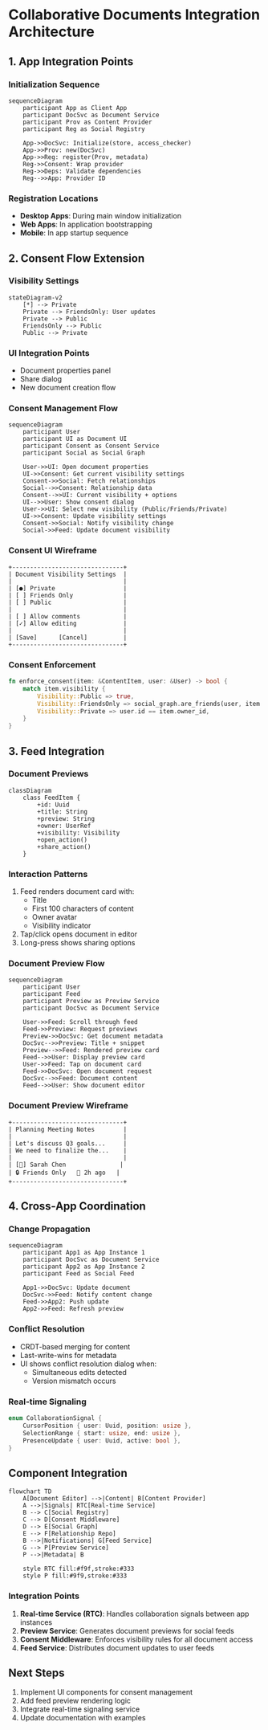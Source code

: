 # Collaborative Documents Integration Architecture

## 1. App Integration Points

### Initialization Sequence
```mermaid
sequenceDiagram
    participant App as Client App
    participant DocSvc as Document Service
    participant Prov as Content Provider
    participant Reg as Social Registry
    
    App->>DocSvc: Initialize(store, access_checker)
    App->>Prov: new(DocSvc)
    App->>Reg: register(Prov, metadata)
    Reg->>Consent: Wrap provider
    Reg->>Deps: Validate dependencies
    Reg-->>App: Provider ID
```

### Registration Locations
- **Desktop Apps**: During main window initialization
- **Web Apps**: In application bootstrapping
- **Mobile**: In app startup sequence

## 2. Consent Flow Extension

### Visibility Settings
```mermaid
stateDiagram-v2
    [*] --> Private
    Private --> FriendsOnly: User updates
    Private --> Public
    FriendsOnly --> Public
    Public --> Private
```

### UI Integration Points
- Document properties panel
- Share dialog
- New document creation flow

### Consent Management Flow
```mermaid
sequenceDiagram
    participant User
    participant UI as Document UI
    participant Consent as Consent Service
    participant Social as Social Graph
    
    User->>UI: Open document properties
    UI->>Consent: Get current visibility settings
    Consent->>Social: Fetch relationships
    Social-->>Consent: Relationship data
    Consent-->>UI: Current visibility + options
    UI-->>User: Show consent dialog
    User->>UI: Select new visibility (Public/Friends/Private)
    UI->>Consent: Update visibility settings
    Consent->>Social: Notify visibility change
    Social->>Feed: Update document visibility
```

### Consent UI Wireframe
```
+-------------------------------+
| Document Visibility Settings  |
|                               |
| [●] Private                   |
| [ ] Friends Only              |
| [ ] Public                    |
|                               |
| [ ] Allow comments            |
| [✓] Allow editing             |
|                               |
| [Save]      [Cancel]          |
+-------------------------------+
```

### Consent Enforcement
```rust
fn enforce_consent(item: &ContentItem, user: &User) -> bool {
    match item.visibility {
        Visibility::Public => true,
        Visibility::FriendsOnly => social_graph.are_friends(user, item.owner),
        Visibility::Private => user.id == item.owner_id,
    }
}
```

## 3. Feed Integration

### Document Previews
```mermaid
classDiagram
    class FeedItem {
        +id: Uuid
        +title: String
        +preview: String
        +owner: UserRef
        +visibility: Visibility
        +open_action()
        +share_action()
    }
```

### Interaction Patterns
1. Feed renders document card with:
   - Title
   - First 100 characters of content
   - Owner avatar
   - Visibility indicator
2. Tap/click opens document in editor
3. Long-press shows sharing options

### Document Preview Flow
```mermaid
sequenceDiagram
    participant User
    participant Feed
    participant Preview as Preview Service
    participant DocSvc as Document Service
    
    User->>Feed: Scroll through feed
    Feed->>Preview: Request previews
    Preview->>DocSvc: Get document metadata
    DocSvc-->>Preview: Title + snippet
    Preview-->>Feed: Rendered preview card
    Feed-->>User: Display preview card
    User->>Feed: Tap on document card
    Feed->>DocSvc: Open document request
    DocSvc-->>Feed: Document content
    Feed-->>User: Show document editor
```

### Document Preview Wireframe
```
+-------------------------------+
| Planning Meeting Notes        |
|                               |
| Let's discuss Q3 goals...     |
| We need to finalize the...    |
|                               |
| [👤] Sarah Chen               |
| 🔒 Friends Only   📅 2h ago   |
+-------------------------------+
```

## 4. Cross-App Coordination

### Change Propagation
```mermaid
sequenceDiagram
    participant App1 as App Instance 1
    participant DocSvc as Document Service
    participant App2 as App Instance 2
    participant Feed as Social Feed
    
    App1->>DocSvc: Update document
    DocSvc->>Feed: Notify content change
    Feed->>App2: Push update
    App2->>Feed: Refresh preview
```

### Conflict Resolution
- CRDT-based merging for content
- Last-write-wins for metadata
- UI shows conflict resolution dialog when:
  - Simultaneous edits detected
  - Version mismatch occurs

### Real-time Signaling
```rust
enum CollaborationSignal {
    CursorPosition { user: Uuid, position: usize },
    SelectionRange { start: usize, end: usize },
    PresenceUpdate { user: Uuid, active: bool },
}
```

## Component Integration
```mermaid
flowchart TD
    A[Document Editor] -->|Content| B[Content Provider]
    A -->|Signals| RTC[Real-time Service]
    B --> C[Social Registry]
    C --> D[Consent Middleware]
    D --> E[Social Graph]
    E --> F[Relationship Repo]
    B -->|Notifications| G[Feed Service]
    G --> P[Preview Service]
    P -->|Metadata| B
    
    style RTC fill:#f9f,stroke:#333
    style P fill:#9f9,stroke:#333
```

### Integration Points
1. **Real-time Service (RTC)**: Handles collaboration signals between app instances
2. **Preview Service**: Generates document previews for social feeds
3. **Consent Middleware**: Enforces visibility rules for all document access
4. **Feed Service**: Distributes document updates to user feeds

## Next Steps
1. Implement UI components for consent management
2. Add feed preview rendering logic
3. Integrate real-time signaling service
4. Update documentation with examples